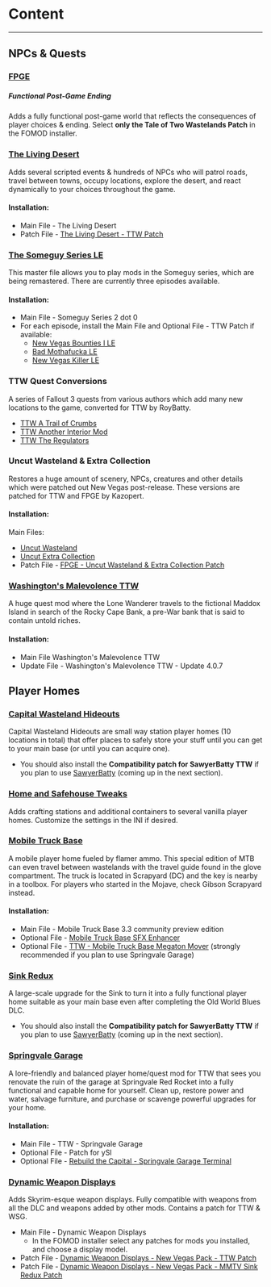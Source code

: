 ﻿# Content
---
## NPCs & Quests
### [FPGE](https://www.nexusmods.com/newvegas/mods/66726)
##### Functional Post-Game Ending
Adds a fully functional post-game world that reflects the consequences of player choices & ending. Select **only the Tale of Two Wastelands Patch** in the FOMOD installer.
### [The Living Desert](https://www.nexusmods.com/newvegas/mods/64623)
Adds several scripted events & hundreds of NPCs who will patrol roads, travel between towns, occupy locations, explore the desert, and react dynamically to your choices throughout the game.
#### Installation:
- Main File - The Living Desert
- Patch File - [The Living Desert - TTW Patch](https://www.nexusmods.com/newvegas/mods/77945)
### [The Someguy Series LE](https://www.nexusmods.com/newvegas/mods/48925/)
This master file allows you to play mods in the Someguy series, which are being remastered. There are currently three episodes available.
#### Installation:
- Main File - Someguy Series 2 dot 0
- For each episode, install the Main File and Optional File - TTW Patch if available:
  - [New Vegas Bounties I LE](https://www.nexusmods.com/newvegas/mods/77108)
  - [Bad Mothafucka LE](https://www.nexusmods.com/newvegas/mods/77229)
  - [New Vegas Killer LE](https://www.nexusmods.com/newvegas/mods/78427)
### TTW Quest Conversions
A series of Fallout 3 quests from various authors which add many new locations to the game, converted for TTW by RoyBatty.
- [TTW A Trail of Crumbs](https://www.nexusmods.com/newvegas/mods/66267)
- [TTW Another Interior Mod](https://www.nexusmods.com/newvegas/mods/66611)
- [TTW The Regulators](https://www.nexusmods.com/newvegas/mods/66266)
### Uncut Wasteland & Extra Collection
Restores a huge amount of scenery, NPCs, creatures and other details which were patched out New Vegas post-release. These versions are patched for TTW and FPGE by Kazopert.
#### Installation:
Main Files:
- [Uncut Wasteland](https://www.nexusmods.com/newvegas/mods/79005)
- [Uncut Extra Collection](https://www.nexusmods.com/newvegas/mods/79005)
- Patch File - [FPGE - Uncut Wasteland & Extra Collection Patch](https://www.nexusmods.com/newvegas/mods/79005)
### [Washington's Malevolence TTW](https://www.nexusmods.com/newvegas/mods/75027)
A huge quest mod where the Lone Wanderer travels to the fictional Maddox Island in search of the Rocky Cape Bank, a pre-War bank that is said to contain untold riches.
#### Installation:
- Main File Washington's Malevolence TTW
- Update File - Washington's Malevolence TTW - Update 4.0.7
## Player Homes
### [Capital Wasteland Hideouts](https://www.sublevel3.com/mmtv/fnv/ttw-cw-hideouts.html)
Capital Wasteland Hideouts are small way station player homes (10 locations in total) that offer places to safely store your stuff until you can get to your main base (or until you can acquire one).
* You should also install the **Compatibility patch for SawyerBatty TTW** if you plan to use [SawyerBatty](overhauls#sawyerbatty) (coming up in the next section).
### [Home and Safehouse Tweaks](https://www.nexusmods.com/newvegas/mods/74391)
Adds crafting stations and additional containers to several vanilla player homes. Customize the settings in the INI if desired.
### [Mobile Truck Base](https://www.nexusmods.com/newvegas/mods/79005/?tab=files)
A mobile player home fueled by flamer ammo. This special edition of MTB can even travel between wastelands with the travel guide found in the glove compartment. The truck is located in Scrapyard (DC) and the key is nearby in a toolbox. For players who started in the Mojave, check Gibson Scrapyard instead.
#### Installation:
- Main File - Mobile Truck Base 3.3 community preview edition
- Optional File - [Mobile Truck Base SFX Enhancer](https://www.nexusmods.com/newvegas/mods/77110)
- Optional File - [TTW - Mobile Truck Base Megaton Mover](https://www.nexusmods.com/newvegas/mods/77160) (strongly recommended if you plan to use Springvale Garage)
### [Sink Redux](https://www.sublevel3.com/mmtv/fnv/ttw-sink_redux.html)
A large-scale upgrade for the Sink to turn it into a fully functional player home suitable as your main base even after completing the Old World Blues DLC.
* You should also install the **Compatibility patch for SawyerBatty TTW** if you plan to use [SawyerBatty](overhauls#sawyerbatty) (coming up in the next section).
### [Springvale Garage](https://www.nexusmods.com/newvegas/mods/76503)
A lore-friendly and balanced player home/quest mod for TTW that sees you renovate the ruin of the garage at Springvale Red Rocket into a fully functional and capable home for yourself. Clean up, restore power and water, salvage furniture, and purchase or scavenge powerful upgrades for your home.
#### Installation:
- Main File - TTW - Springvale Garage
- Optional File - Patch for ySI
- Optional File - [Rebuild the Capital - Springvale Garage Terminal](https://www.nexusmods.com/newvegas/mods/77928)
### [Dynamic Weapon Displays](https://www.nexusmods.com/newvegas/mods/73882)
Adds Skyrim-esque weapon displays. Fully compatible with weapons from all the DLC and weapons added by other mods. Contains a patch for TTW & WSG.
- Main File - Dynamic Weapon Displays
  - In the FOMOD installer select any patches for mods you installed, and choose a display model.
- Patch File - [Dynamic Weapon Displays - New Vegas Pack - TTW Patch](https://www.nexusmods.com/newvegas/mods/77945)
- Patch File - [Dynamic Weapon Displays - New Vegas Pack - MMTV Sink Redux Patch](https://www.nexusmods.com/newvegas/mods/79005)
